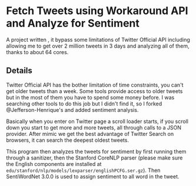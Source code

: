 # Fetch Tweets using Workaround API and Analyze for Sentiment
A project written , it bypass some limitations of Twitter Official API including allowing me to get over 2 million 
tweets in 3 days and analyzing all of them, thanks to about 64 cores.

## Details
Twitter Official API has the bother limitation of time constraints, you can't get older tweets than a week. Some tools
provide access to older tweets but in the most of them you have to spend some money before. I was searching other 
tools to do this job but I didn't find it, so I forked @Jefferson-Henrique's and added sentiment analysis. 

Basically when you enter on Twitter page a scroll loader starts, if you scroll down you start to get more and more 
tweets, all through calls to a JSON provider. After mimic we get the best advantage of Twitter Search on browsers, it 
can search the deepest oldest tweets.

This program then analyzes the tweets for sentiment by first running them through a sanitizer, then the Stanford 
CoreNLP parser (please make sure the English components are installed at 
`edu/stanford/nlp/models/lexparser/englishPCFG.ser.gz`). Then SentiWordNet 3.0.0 is used to assign sentiment to all 
word in the tweet.
